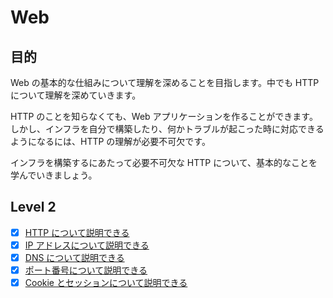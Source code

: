 # Web

## 目的

Web の基本的な仕組みについて理解を深めることを目指します。中でも HTTP について理解を深めていきます。

HTTP のことを知らなくても、Web アプリケーションを作ることができます。しかし、インフラを自分で構築したり、何かトラブルが起こった時に対応できるようになるには、HTTP の理解が必要不可欠です。

インフラを構築するにあたって必要不可欠な HTTP について、基本的なことを学んでいきましょう。

## Level 2

- [x] [HTTP について説明できる](/quest/technologies/web/HTTP.md)
- [x] [IP アドレスについて説明できる](/quest/technologies/web/IP.md)
- [x] [DNS について説明できる](/quest/technologies/web/DNS.md)
- [x] [ポート番号について説明できる](/quest/technologies/web/PORT.md)
- [x] [Cookie とセッションについて説明できる](/quest/technologies/web/COOKIE.md)
